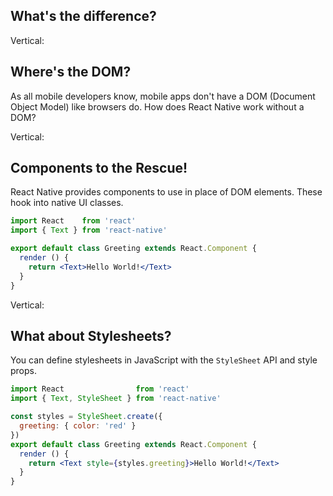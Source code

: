 ## What's the difference?

Vertical:

## Where's the DOM?

As all mobile developers know, mobile apps don't have a DOM (Document Object Model) like browsers do. How does React Native work without a DOM?

Vertical:

## Components to the Rescue!

React Native provides components to use in place of DOM elements. These hook into native UI classes.

```jsx
import React    from 'react'
import { Text } from 'react-native'

export default class Greeting extends React.Component {
  render () {
    return <Text>Hello World!</Text>
  }
}
```

Vertical:

## What about Stylesheets?

You can define stylesheets in JavaScript with the `StyleSheet` API and style props.

```jsx
import React                from 'react'
import { Text, StyleSheet } from 'react-native'

const styles = StyleSheet.create({
  greeting: { color: 'red' }
})
export default class Greeting extends React.Component {
  render () {
    return <Text style={styles.greeting}>Hello World!</Text>
  }
}
```
